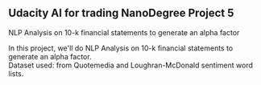 ## Udacity AI for trading NanoDegree Project 5

NLP Analysis on 10-k financial statements to generate an alpha factor

In this project, we'll do NLP Analysis on 10-k financial statements to generate an alpha factor.<br/>
Dataset used: from Quotemedia and Loughran-McDonald sentiment word lists.
